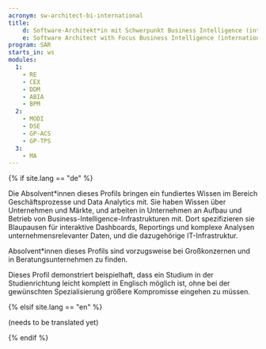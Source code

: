 ```yaml
---
acronym: sw-architect-bi-international
title: 
    d: Software-Architekt*in mit Schwerpunkt Business Intelligence (international)
    e: Software Architect with Focus Business Intelligence (international)
program: SAR
starts_in: ws
modules:
  1:
    - RE
    - CEX
    - DDM
    - ABIA
    - BPM
  2:      
    - MODI
    - DSE
    - GP-ACS
    - GP-TPS
  3:
    - MA
---
```


{% if site.lang == "de" %}

Die Absolvent\*innen dieses Profils bringen ein fundiertes Wissen im Bereich Geschäftsprozesse und Data 
Analytics mit. Sie haben Wissen über Unternehmen und Märkte, und arbeiten in Unternehmen an Aufbau und Betrieb von 
Business-Intelligence-Infrastrukturen mit. Dort spezifizieren sie Blaupausen für interaktive Dashboards, 
Reportings und komplexe Analysen unternehmensrelevanter Daten, und die dazugehörige IT-Infrastruktur.  

Absolvent\*innen dieses Profils sind vorzugsweise bei Großkonzernen und in Beratungsunternehmen zu finden. 

Dieses Profil demonstriert beispielhaft, dass ein Studium in der Studienrichtung leicht komplett in Englisch
möglich ist, ohne bei der gewünschten Spezialisierung größere Kompromisse eingehen zu müssen.

{% elsif site.lang == "en" %}

(needs to be translated yet)

{% endif %}